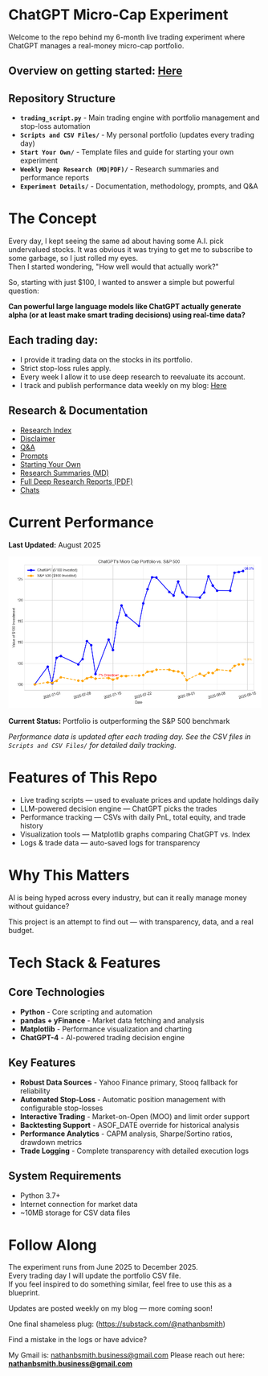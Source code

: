 # ChatGPT Micro-Cap Experiment
Welcome to the repo behind my 6-month live trading experiment where ChatGPT manages a real-money micro-cap portfolio.

## Overview on getting started: [Here](https://github.com/LuckyOne7777/ChatGPT-Micro-Cap-Experiment/blob/main/Start%20Your%20Own/README.md)
   
## Repository Structure

- **`trading_script.py`** - Main trading engine with portfolio management and stop-loss automation
- **`Scripts and CSV Files/`** - My personal portfolio (updates every trading day)
- **`Start Your Own/`** - Template files and guide for starting your own experiment  
- **`Weekly Deep Research (MD|PDF)/`** - Research summaries and performance reports
- **`Experiment Details/`** - Documentation, methodology, prompts, and Q&A

# The Concept
Every day, I kept seeing the same ad about having some A.I. pick undervalued stocks. It was obvious it was trying to get me to subscribe to some garbage, so I just rolled my eyes.  
Then I started wondering, "How well would that actually work?"

So, starting with just $100, I wanted to answer a simple but powerful question:

**Can powerful large language models like ChatGPT actually generate alpha (or at least make smart trading decisions) using real-time data?**

## Each trading day:

- I provide it trading data on the stocks in its portfolio.  
- Strict stop-loss rules apply.  
- Every week I allow it to use deep research to reevaluate its account.  
- I track and publish performance data weekly on my blog: [Here](https://nathanbsmith729.substack.com)

## Research & Documentation

- [Research Index](https://github.com/LuckyOne7777/ChatGPT-Micro-Cap-Experiment/blob/main/Experiment%20Details/Deep%20Research%20Index.md)  
- [Disclaimer](https://github.com/LuckyOne7777/ChatGPT-Micro-Cap-Experiment/blob/main/Experiment%20Details/Disclaimer.md)  
- [Q&A](https://github.com/LuckyOne7777/ChatGPT-Micro-Cap-Experiment/blob/main/Experiment%20Details/Q%26A.md)  
- [Prompts](https://github.com/LuckyOne7777/ChatGPT-Micro-Cap-Experiment/blob/main/Experiment%20Details/Prompts.md)  
- [Starting Your Own](https://github.com/LuckyOne7777/ChatGPT-Micro-Cap-Experiment/blob/main/Start%20Your%20Own/README.md)  
- [Research Summaries (MD)](https://github.com/LuckyOne7777/ChatGPT-Micro-Cap-Experiment/tree/main/Weekly%20Deep%20Research%20(MD))  
- [Full Deep Research Reports (PDF)](https://github.com/LuckyOne7777/ChatGPT-Micro-Cap-Experiment/tree/main/Weekly%20Deep%20Research%20(PDF))
- [Chats](https://github.com/LuckyOne7777/ChatGPT-Micro-Cap-Experiment/blob/main/Experiment%20Details/Chats.md)
# Current Performance

<!-- To update performance chart: 
     1. Replace the image file with updated results
     2. Update the dates and description below
     3. Update the "Last Updated" date -->

**Last Updated:** August 2025

![Latest Performance Results](%286-30%20-%208-15%29%20Results.png)

**Current Status:** Portfolio is outperforming the S&P 500 benchmark

*Performance data is updated after each trading day. See the CSV files in `Scripts and CSV Files/` for detailed daily tracking.*

# Features of This Repo
- Live trading scripts — used to evaluate prices and update holdings daily  
- LLM-powered decision engine — ChatGPT picks the trades  
- Performance tracking — CSVs with daily PnL, total equity, and trade history  
- Visualization tools — Matplotlib graphs comparing ChatGPT vs. Index  
- Logs & trade data — auto-saved logs for transparency  

# Why This Matters
AI is being hyped across every industry, but can it really manage money without guidance?

This project is an attempt to find out — with transparency, data, and a real budget.

# Tech Stack & Features

## Core Technologies
- **Python** - Core scripting and automation
- **pandas + yFinance** - Market data fetching and analysis
- **Matplotlib** - Performance visualization and charting
- **ChatGPT-4** - AI-powered trading decision engine

## Key Features
- **Robust Data Sources** - Yahoo Finance primary, Stooq fallback for reliability
- **Automated Stop-Loss** - Automatic position management with configurable stop-losses
- **Interactive Trading** - Market-on-Open (MOO) and limit order support
- **Backtesting Support** - ASOF_DATE override for historical analysis
- **Performance Analytics** - CAPM analysis, Sharpe/Sortino ratios, drawdown metrics
- **Trade Logging** - Complete transparency with detailed execution logs

## System Requirements
- Python 3.7+
- Internet connection for market data
- ~10MB storage for CSV data files

# Follow Along
The experiment runs from June 2025 to December 2025.  
Every trading day I will update the portfolio CSV file.  
If you feel inspired to do something similar, feel free to use this as a blueprint.

Updates are posted weekly on my blog — more coming soon!

One final shameless plug: (https://substack.com/@nathanbsmith)

Find a mistake in the logs or have advice?  

My Gmail is: nathanbsmith.business@gmail.com
Please reach out here: **nathanbsmith.business@gmail.com**
